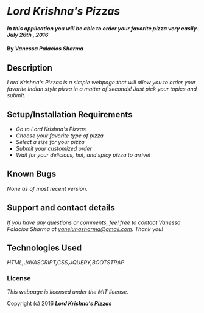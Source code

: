 # _Lord Krishna's Pizzas_

#### _In this application you will be able to order your favorite pizza very easily. July 26th , 2016_

#### By _**Vanessa Palacios Sharma**_

## Description

_Lord Krishna's Pizzas is a simple webpage that will allow you to order your favorite Indian style pizza in a matter of seconds! Just pick your topics and submit._

## Setup/Installation Requirements

* _Go to Lord Krishna's Pizzas_
* _Choose your favorite type of pizza_
* _Select a size for your pizza_
* _Submit your customized order_
* _Wait for your delicious, hot, and spicy pizza to arrive!_


## Known Bugs

_None as of most recent version._

## Support and contact details

_If you have any questions or comments, feel free to contact Vanessa Palacios Sharma at vanelunasharma@gmail.com. Thank you!_

## Technologies Used

_HTML,JAVASCRIPT,CSS,JQUERY,BOOTSTRAP_

### License

*This webpage is licensed under the MIT license.*

Copyright (c) 2016 **_Lord Krishna's Pizzas_**
